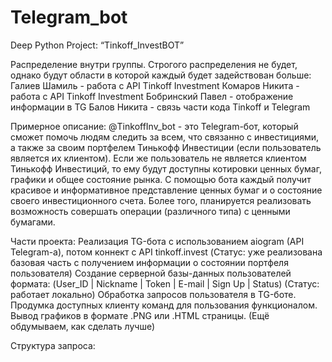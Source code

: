 # Telegram_bot

Deep Python Project: “Tinkoff_InvestBOT”

Распределение внутри группы.
Строгого распределения не будет, однако будут области в которой каждый будет задействован больше:
Галиев Шамиль - работа с API Tinkoff Investment
Комаров Никита - работа с API Tinkoff Investment
Бобринский Павел - отображение информации в TG
Балов Никита - связь части кода Tinkoff и Telegram


Примерное описание:
@TinkoffInv_bot - это Telegram-бот, который сможет помочь людям следить за всем, что связанно с инвестициями, а также за своим портфелем Тинькофф Инвестиции (если пользователь является их клиентом). Если же пользователь не является клиентом Тинькофф Инвестиций, то ему будут доступны котировки ценных бумаг, графики и общее состояние рынка. 
С помощью бота каждый получит красивое и информативное представление ценных бумаг и о состояние своего инвестиционного счета. Более того, планируется реализовать возможность совершать операции (различного типа) с ценными бумагами. 

Части проекта:
Реализация TG-бота с использованием aiogram (API Telegram-a), потом коннект с API tinkoff.invest (Статус: уже реализована базовая часть с получением информации о состоянии портфеля пользователя)
Создание серверной базы-данных пользователей формата:
(User_ID | Nickname | Token | E-mail | Sign Up | Status)
(Статус: работает локально)
Обработка запросов пользователя в TG-боте. Продумка доступных клиенту команд для пользования функционалом.
Вывод графиков в формате .PNG или .HTML страницы. (Ещё обдумываем, как сделать лучше)

Структура запроса:


